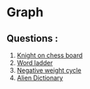 # Graph

## Questions :

1.  [Knight on chess board](Knight_on_chess_board.md)
2.  [Word ladder](Word_ladder.md)
3.  [Negative weight cycle](Negative_weight_cycle.md)
4.  [Alien Dictionary](Alien_dictionary.md)
